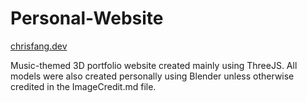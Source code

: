 # Personal-Website

[chrisfang.dev](chrisfang.dev)

Music-themed 3D portfolio website created mainly using ThreeJS. All models were also created personally using Blender unless otherwise credited in the ImageCredit.md file.